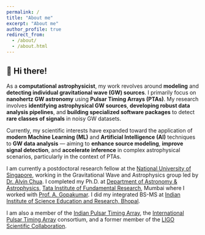 ```yaml
---
permalink: /
title: "About me"
excerpt: "About me"
author_profile: true
redirect_from: 
  - /about/
  - /about.html
---
```


## 👋 Hi there!

As a **computational astrophysicist**, my work revolves around **modeling** and **detecting individual gravitational wave (GW) sources**. I primarily focus on **nanohertz GW astronomy** using **Pulsar Timing Arrays (PTAs)**. My research involves **identifying astrophysical GW sources**, **developing robust data analysis pipelines**, and **building specialized software packages** to detect **rare classes of signals** in noisy GW datasets.

Currently, my scientific interests have expanded toward the application of **modern Machine Learning (ML)** and **Artificial Intelligence (AI)** techniques to **GW data analysis** — aiming to **enhance source modeling**, **improve signal detection**, and **accelerate inference** in complex astrophysical scenarios, particularly in the context of PTAs.

I am currently a postdoctoral research fellow at the [National University of Singapore](https://nus.edu.sg/), working in the Gravitational Wave and Astrophysics group led by [Dr. Alvin Chua](https://www.physics.nus.edu.sg/faculty/chua-alvin-jk/). I completed my Ph.D. at [Department of Astronomy & Astrophysics](https://www.tifr.res.in/~daa/), [Tata Institute of Fundamental Research](https://main.tifr.res.in/), Mumbai where I worked with [Prof. A. Gopakumar](https://inspirehep.net/literature?sort=mostrecent&size=25&page=1&q=GOPAKUMAR%20ACHAMVEEDU). I did my integrated BS-MS at [Indian Institute of Science Education and Research, Bhopal](https://www.iiserb.ac.in/). 

I am also a member of the [Indian Pulsar Timing Array](http://inpta.iitr.ac.in/), the [International Pulsar Timing Array](http://ipta4gw.org/) consortium, and a former member of the [LIGO Scientific Collaboration](https://www.ligo.caltech.edu/). 
